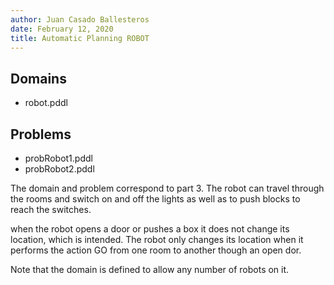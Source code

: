 ```yaml
---
author: Juan Casado Ballesteros
date: February 12, 2020
title: Automatic Planning ROBOT
---
```


## Domains

* robot.pddl

## Problems

* probRobot1.pddl
* probRobot2.pddl

The domain and problem correspond to part 3. 
The robot can travel through the rooms and switch on and off the lights as well as to push blocks to reach the switches.

when the robot opens a door or pushes a box it does not change its location, which is intended.
The robot only changes its location when it performs the action GO from one room to another though an open dor.

Note that the domain is defined to allow any number of robots on it.
